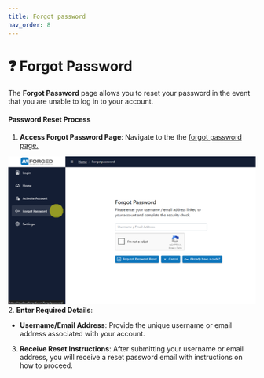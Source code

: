 ```yaml
---
title: Forgot password
nav_order: 8
---
```


# ❓ Forgot Password

The **Forgot Password** page allows you to reset your password in the event that you are unable to log in to your account.

#### Password Reset Process

1. **Access Forgot Password Page**: Navigate to the the [forgot password page.](https://studio.aiforged.com/forgotpassword)

![](assets/image%20%2827%29%20%281%29%20%281%29.png)
2. **Enter Required Details**:

* **Username/Email Address**: Provide the unique username or email address associated with your account.

3. **Receive Reset Instructions**: After submitting your username or email address, you will receive a reset password email with instructions on how to proceed.



